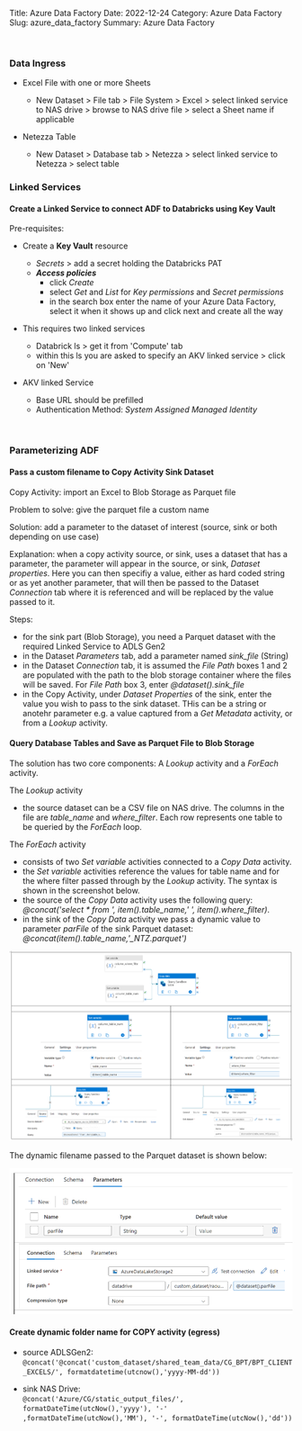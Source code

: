 Title: Azure Data Factory
Date: 2022-12-24
Category: Azure Data Factory
Slug: azure_data_factory
Summary: Azure Data Factory

<br>

### Data Ingress

* Excel File with one or more Sheets 
    * New Dataset > File tab > File System > Excel > select linked service to NAS drive > browse to NAS drive file > select a Sheet name if applicable
  
* Netezza Table
    * New Dataset > Database tab > Netezza > select linked service to Netezza > select table


### Linked Services

#### Create a Linked Service to connect ADF to Databricks using Key Vault

Pre-requisites: 

* Create a **Key Vault** resource
    * *Secrets* > add a secret holding the Databricks PAT 
    * ***Access policies***
        * click *Create*
        * select *Get* and *List* for *Key permissions* and *Secret permissions*
        * in the search box enter the name of your Azure Data Factory, select it when it shows up and click next and create all the way
    
* This requires two linked services
    * Databrick ls > get it from 'Compute' tab
    * within this ls you are asked to specify an AKV linked service > click on 'New'
  
* AKV linked Service
    * Base URL should be prefilled
    * Authentication Method: *System Assigned Managed Identity*

<br>

### Parameterizing ADF

#### Pass a custom filename to Copy Activity Sink Dataset

Copy Activity:     import an Excel to Blob Storage as Parquet file

Problem to solve:  give the parquet file a custom name

Solution:          add a parameter to the dataset of interest (source, sink or both depending on use case)

Explanation:       when a copy activity source, or sink, uses a dataset that has a parameter, the parameter will appear in the source, or sink, *Dataset properties*. Here you can then specifiy a value, either as hard coded string or as yet another parameter, that will then be passed to the Dataset *Connection* tab where it is referenced and will be replaced by the value passed to it.

Steps: 
* for the sink part (Blob Storage), you need a Parquet dataset with the required Linked Service to ADLS Gen2
* in the Dataset *Parameters* tab, add a parameter named *sink_file* (String)
* in the Dataset *Connection* tab, it is assumed the *File Path* boxes 1 and 2 are populated with the path to the blob storage container where the files will be saved. For *File Path* box 3, enter *@dataset().sink_file*
* in the Copy Activity, under *Dataset Properties* of the sink, enter the value you wish to pass to the sink dataset. THis can be a string or anotehr parameter e.g. a value captured from a *Get Metadata* activity, or from a *Lookup* activity.

#### Query Database Tables and Save as Parquet File to Blob Storage

The solution has two core components: A *Lookup* activity and a *ForEach* activity.

The *Lookup* activity 
* the source dataset can be a CSV file on NAS drive. The columns in the file are *table_name* and *where_filter*. Each row represents one table to be queried by the *ForEach* loop.

The *ForEach* activity
* consists of two *Set variable* activities connected to a *Copy Data* activity.
* the *Set variable* activities reference the values for table name and for the where filter passed through by the *Lookup* activity. The syntax is shown in the screenshot below.
* the source of the *Copy Data* activity uses the following query: *@concat('select * from ', item().table_name,' ', item().where_filter)*. 
* in the sink of the *Copy Data* activity we pass a dynamic value to parameter *parFile* of the sink Parquet dataset: *@concat(item().table_name,'_NTZ.parquet')*

![](img/ForEach_activity_all.PNG)


The dynamic filename passed to the Parquet dataset is shown below:

![](img/ds_parquet_params_config.PNG)



#### Create dynamic folder name for COPY activity (egress)
 
* source ADLSGen2:  
  `@concat('@concat('custom_dataset/shared_team_data/CG_BPT/BPT_CLIENT_EXCELS/', formatdatetime(utcnow(),'yyyy-MM-dd'))`
    
* sink NAS Drive:   
  `@concat('Azure/CG/static_output_files/', formatDateTime(utcNow(),'yyyy'), '-' ,formatDateTime(utcNow(),'MM'), '-', formatDateTime(utcNow(),'dd'))`
